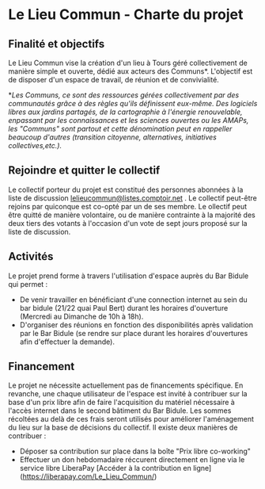 # Le Lieu Commun - Charte du projet

## Finalité et objectifs
Le Lieu Commun vise la création d'un lieu à Tours géré collectivement de manière simple et ouverte, dédié aux acteurs des Communs*. 
L'objectif est de disposer d'un espace de travail, de réunion et de convivialité.

**Les Communs, ce sont des ressources gérées collectivement par des communautés grâce à des règles qu'ils définissent eux-même. Des logiciels libres aux jardins partagés, de la cartographie à l'énergie renouvelable, enpassant par les connaissances et les sciences ouvertes ou les AMAPs, les "Communs" sont partout et cette dénomination peut en rappeller beaucoup d'autres (transition citoyenne, alternatives, initiatives collectives,etc.).*

## Rejoindre et quitter le collectif
Le collectif porteur du projet est constitué des personnes abonnées à la liste de discussion lelieucommun@listes.comptoir.net .
Le collectif peut-être rejoins par quiconque est co-opté par un de ses membre.
Le ollectif peut être quitté de manière volontaire, ou de manière contrainte à la majorité des deux tiers des votants à l'occasion d'un vote de sept jours proposé sur la liste de discussion.

## Activités 

Le projet prend forme à travers l'utilisation d'espace auprès du Bar Bidule qui permet : 
 - De venir travailler en bénéficiant d'une connection internet au sein du bar bidule (21/22 quai Paul Bert) durant les horaires d'ouverture (Mercredi au Dimanche de 10h à 18h).
 - D'organiser des réunions en fonction des disponibilités après validation par le Bar Bidule (se rendre sur place durant les horaires d'ouvertures afin d'effectuer la demande).
 
## Financement
Le projet ne nécessite actuellement pas de financements spécifique. En revanche, une chaque utilisateur de l'espace est invité à contribuer sur la base d'un prix libre afin de faire l'acquisition du matériel nécessaire à l'accès internet dans le second bâtiment du Bar Bidule. Les sommes récoltées au delà de ces frais seront utilisés pour améliorer l'aménagement du lieu sur la base de décisions du collectif.
Il existe deux manières de contribuer : 
 - Déposer sa contribution sur place dans la boîte "Prix libre co-working"
 - Effectuer un don hebdomadaire réccurent directement en ligne via le service libre LiberaPay [Accéder à la contribution en ligne] (https://liberapay.com/Le_Lieu_Commun/)

  
